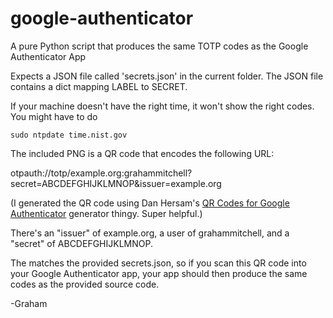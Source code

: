 # google-authenticator
A pure Python script that produces the same TOTP codes as the Google Authenticator App

Expects a JSON file called 'secrets.json' in the current folder. The JSON file contains a dict mapping LABEL to SECRET.

If your machine doesn't have the right time, it won't show the right codes. You might have to do

    sudo ntpdate time.nist.gov

The included PNG is a QR code that encodes the following URL:

otpauth://totp/example.org:grahammitchell?secret=ABCDEFGHIJKLMNOP&issuer=example.org

(I generated the QR code using Dan Hersam's [QR Codes for Google Authenticator](https://dan.hersam.com/tools/gen-qr-code.html) generator thingy. Super helpful.)

There's an "issuer" of example.org, a user of grahammitchell, and a "secret" of ABCDEFGHIJKLMNOP.

The matches the provided secrets.json, so if you scan this QR code into your Google Authenticator app, your app should then produce the same codes as the provided source code.

-Graham
